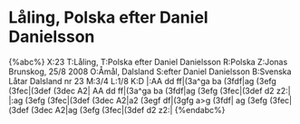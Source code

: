 # Låling, Polska efter Daniel Danielsson

{%abc%}
X:23
T:Låling,
T:Polska efter Daniel Danielsson
R:Polska
Z:Jonas Brunskog, 25/8 2008
O:Åmål, Dalsland
S:efter Daniel Danielsson
B:Svenska Låtar Dalsland nr 23
M:3/4
L:1/8
K:D
|:AA dd ff|(3a^ga ba (3fdf|ag (3efg (3fec|(3def (3dec A2|
AA dd ff|(3a^ga ba (3fdf|ag (3efg (3fec|(3def d2 z2:|
|:ag (3efg (3fec|(3def (3dec A2|a2 (3egf df|(3gfg a>g (3fdf|
ag (3efg (3fec|(3def (3dec A2|ag (3efg (3fec|(3def d2 z2:|
{%endabc%}

